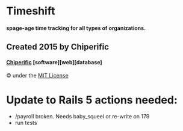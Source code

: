 # Timeshift
#### spage-age time tracking for all types of organizations.

## Created 2015 by Chiperific
#### [Chiperific](http://chiperific.com) \[software\]\[web\]\[database\]
&copy; under the [MIT License](http://opensource.org/licenses/MIT)

# Update to Rails 5 actions needed:
* /payroll broken. Needs baby_squeel or re-write on 179
* run tests
